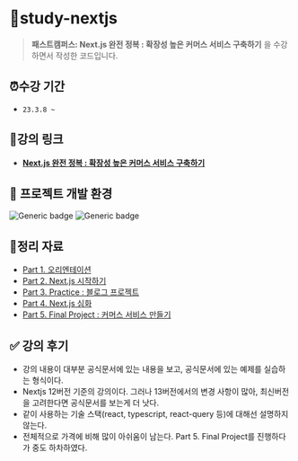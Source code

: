 # 📂study-nextjs

> **패스트캠퍼스: Next.js 완전 정복 : 확장성 높은 커머스 서비스 구축하기** 을 수강하면서 작성한 코드입니다.

## ⏰수강 기간

- `23.3.8 ~`

## 🔗강의 링크

- **[Next.js 완전 정복 : 확장성 높은 커머스 서비스 구축하기](https://fastcampus.co.kr/dev_online_nextjs)**

## 📌 프로젝트 개발 환경

![Generic badge](https://img.shields.io/badge/nodejs-v14.15.5-blue.svg) ![Generic badge](https://img.shields.io/badge/npm-v6.14.11-blue.svg)

## 📝정리 자료

- [Part 1. 오리엔테이션](./docs/part1.md)
- [Part 2. Next.js 시작하기](./docs/part2.md)
- [Part 3. Practice : 블로그 프로젝트](./docs/part3.md)
- [Part 4. Next.js 심화](./docs/part4.md)
- [Part 5. Final Project : 커머스 서비스 만들기](./docs/part5.md)

## ✅ 강의 후기
- 강의 내용이 대부분 공식문서에 있는 내용을 보고, 공식문서에 있는 예제를 실습하는 형식이다.
- Nextjs 12버전 기준의 강의이다. 그러나 13버전에서의 변경 사항이 많아, 최신버전을 고려한다면 공식문서를 보는게 더 낫다.
- 같이 사용하는 기술 스택(react, typescript, react-query 등)에 대해선 설명하지 않는다. 
- 전체적으로 가격에 비해 많이 아쉬움이 남는다. Part 5. Final Project를 진행하다가 중도 하차하였다.
